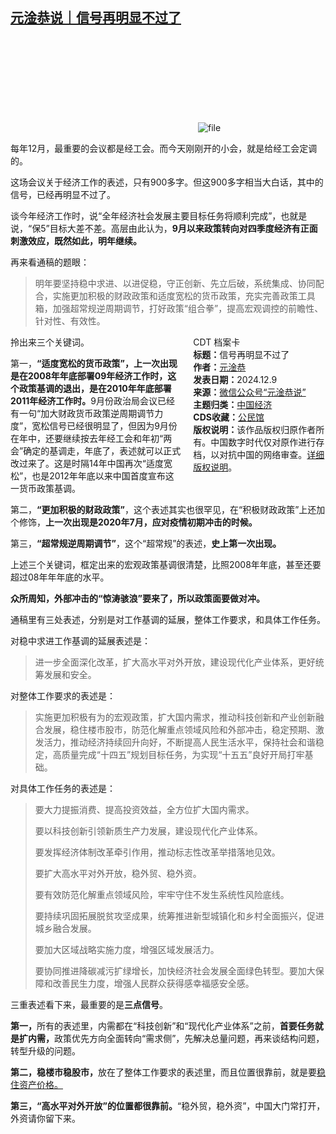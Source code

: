 <!--1733736821000-->
[元淦恭说｜信号再明显不过了](https://chinadigitaltimes.net/chinese/713798.html)
------

<p><img decoding="async" src="data:image/svg+xml,%3Csvg%20xmlns='http://www.w3.org/2000/svg'%20viewBox='0%200%200%200'%3E%3C/svg%3E" alt="file" data-lazy-src="https://chinadigitaltimes.net/chinese/files/2024/12/image-1733744785869.png"><noscript><img decoding="async" src="https://chinadigitaltimes.net/chinese/files/2024/12/image-1733744785869.png" alt="file"></noscript></p><p>每年12月，最重要的会议都是经工会。而今天刚刚开的小会，就是给经工会定调的。</p><p>这场会议关于经济工作的表述，只有900多字。但这900多字相当大白话，其中的信号，已经再明显不过了。</p><p>谈今年经济工作时，说“全年经济社会发展主要目标任务将顺利完成”，也就是说，“保5”目标大差不差。高层由此认为，<strong>9月以来政策转向对四季度经济有正面刺激效应，既然如此，明年继续。</strong></p><p>再来看通稿的题眼：</p><blockquote><p>明年要坚持稳中求进、以进促稳，守正创新、先立后破，系统集成、协同配合，实施更加积极的财政政策和适度宽松的货币政策，充实完善政策工具箱，加强超常规逆周期调节，打好政策“组合拳”，提高宏观调控的前瞻性、针对性、有效性。</p></blockquote><div style="width:42%;float:right;padding-left:20px;"><div class="su-spoiler su-spoiler-style-fancy su-spoiler-icon-chevron-circle" data-scroll-offset="0" data-anchor-in-url="no"><div class="su-spoiler-title" tabindex="0" role="button"><span class="su-spoiler-icon"></span>CDT 档案卡</div><div class="su-spoiler-content su-u-clearfix su-u-trim"><strong>标题：</strong>信号再明显不过了<br><strong>作者：</strong><a href="https://chinadigitaltimes.net/space/元淦恭说" target="_blank">元淦恭</a><br><strong>发表日期：</strong>2024.12.9<br><strong>来源：</strong><a href="https://web.archive.org/web/*/https://mp.weixin.qq.com/s/XRB9IaQ1DNX9QnRZsYq5Ig" target="_blank">微信公众号“元淦恭说”</a><br><strong>主题归类：</strong><a href="https://chinadigitaltimes.net/space/中国经济" target="_blank">中国经济</a><br><strong>CDS收藏：</strong><a href="https://chinadigitaltimes.net/space/%E5%85%AC%E6%B0%91%E9%A6%86" target="_blank" rel="noopener">公民馆</a><br><strong>版权说明：</strong>该作品版权归原作者所有。中国数字时代仅对原作进行存档，以对抗中国的网络审查。<a href="https://chinadigitaltimes.net/chinese/copyright">详细版权说明</a>。</div></div></div><p>拎出来三个关键词。</p><p>第一，<strong>“适度宽松的货币政策”，上一次出现是在2008年年底部署09年经济工作时，这个政策基调的退出，是在2010年年底部署2011年经济工作时。</strong>9月份政治局会议已经有一句“加大财政货币政策逆周期调节力度”，宽松信号已经很明显了，但因为9月份在年中，还要继续按去年经工会和年初“两会”确定的基调走，年底了，表述就可以正式改过来了。这是时隔14年中国再次“适度宽松”，也是2012年年底以来中国首度宣布这一货币政策基调。</p><p>第二，<strong>“更加积极的财政政策”</strong>，这个表述其实也很罕见，在“积极财政政策”上还加个修饰，<strong>上一次出现是2020年7月，应对疫情初期冲击的时候。</strong></p><p>第三，<strong>“超常规逆周期调节”</strong>，这个“超常规”的表述，<strong>史上第一次出现。</strong></p><p>上述三个关键词，框定出来的宏观政策基调很清楚，比照2008年年底，甚至还要超过08年年年底的水平。</p><p><strong>众所周知，外部冲击的“惊涛骇浪”要来了，所以政策面要做对冲。</strong></p><p>通稿里有三处表述，分别是对工作基调的延展，整体工作要求，和具体工作任务。</p><p>对稳中求进工作基调的延展表述是：</p><blockquote><p>进一步全面深化改革，扩大高水平对外开放，建设现代化产业体系，更好统筹发展和安全。</p></blockquote><p>对整体工作要求的表述是：</p><blockquote><p>实施更加积极有为的宏观政策，扩大国内需求，推动科技创新和产业创新融合发展，稳住楼市股市，防范化解重点领域风险和外部冲击，稳定预期、激发活力，推动经济持续回升向好，不断提高人民生活水平，保持社会和谐稳定，高质量完成“十四五”规划目标任务，为实现“十五五”良好开局打牢基础。</p></blockquote><p>对具体工作任务的表述是：</p><blockquote><p>要大力提振消费、提高投资效益，全方位扩大国内需求。</p><p>要以科技创新引领新质生产力发展，建设现代化产业体系。</p><p>要发挥经济体制改革牵引作用，推动标志性改革举措落地见效。</p><p>要扩大高水平对外开放，稳外贸、稳外资。</p><p>要有效防范化解重点领域风险，牢牢守住不发生系统性风险底线。</p><p>要持续巩固拓展脱贫攻坚成果，统筹推进新型城镇化和乡村全面振兴，促进城乡融合发展。</p><p>要加大区域战略实施力度，增强区域发展活力。</p><p>要协同推进降碳减污扩绿增长，加快经济社会发展全面绿色转型。要加大保障和改善民生力度，增强人民群众获得感幸福感安全感。</p></blockquote><p>三重表述看下来，最重要的是<strong>三点信号</strong>。</p><p><strong>第一，</strong>所有的表述里，内需都在“科技创新”和“现代化产业体系”之前，<strong>首要任务就是扩内需，</strong>政策优先方向全面转向“需求侧”，先解决总量问题，再来谈结构问题，转型升级的问题。</p><p><strong>第二，稳楼市稳股市，</strong>放在了整体工作要求的表述里，而且位置很靠前，就是要<a href="https://mp.weixin.qq.com/s?__biz=MzI1MDYwMjg5MA==&amp;mid=2247486224&amp;idx=1&amp;sn=d17d396ea75450e840d6790f1691ed3b&amp;scene=21#wechat_redirect">稳住资产价格。</a></p><p><strong>第三，“高水平对外开放”的位置都很靠前。</strong>“稳外贸，稳外资”，中国大门常打开，外资请你留下来。</p><div class="addtoany_share_save_container addtoany_content addtoany_content_bottom"><div class="a2a_kit a2a_kit_size_32 addtoany_list" data-a2a-url="https://chinadigitaltimes.net/chinese/713798.html" data-a2a-title="元淦恭说｜信号再明显不过了"><a class="a2a_button_facebook" href="https://www.addtoany.com/add_to/facebook?linkurl=https%3A%2F%2Fchinadigitaltimes.net%2Fchinese%2F713798.html&amp;linkname=%E5%85%83%E6%B7%A6%E6%81%AD%E8%AF%B4%EF%BD%9C%E4%BF%A1%E5%8F%B7%E5%86%8D%E6%98%8E%E6%98%BE%E4%B8%8D%E8%BF%87%E4%BA%86" title="Facebook" rel="nofollow noopener" target="_blank"></a><a class="a2a_button_twitter" href="https://www.addtoany.com/add_to/twitter?linkurl=https%3A%2F%2Fchinadigitaltimes.net%2Fchinese%2F713798.html&amp;linkname=%E5%85%83%E6%B7%A6%E6%81%AD%E8%AF%B4%EF%BD%9C%E4%BF%A1%E5%8F%B7%E5%86%8D%E6%98%8E%E6%98%BE%E4%B8%8D%E8%BF%87%E4%BA%86" title="Twitter" rel="nofollow noopener" target="_blank"></a><a class="a2a_button_telegram" href="https://www.addtoany.com/add_to/telegram?linkurl=https%3A%2F%2Fchinadigitaltimes.net%2Fchinese%2F713798.html&amp;linkname=%E5%85%83%E6%B7%A6%E6%81%AD%E8%AF%B4%EF%BD%9C%E4%BF%A1%E5%8F%B7%E5%86%8D%E6%98%8E%E6%98%BE%E4%B8%8D%E8%BF%87%E4%BA%86" title="Telegram" rel="nofollow noopener" target="_blank"></a><a class="a2a_button_reddit" href="https://www.addtoany.com/add_to/reddit?linkurl=https%3A%2F%2Fchinadigitaltimes.net%2Fchinese%2F713798.html&amp;linkname=%E5%85%83%E6%B7%A6%E6%81%AD%E8%AF%B4%EF%BD%9C%E4%BF%A1%E5%8F%B7%E5%86%8D%E6%98%8E%E6%98%BE%E4%B8%8D%E8%BF%87%E4%BA%86" title="Reddit" rel="nofollow noopener" target="_blank"></a><a class="a2a_button_whatsapp" href="https://www.addtoany.com/add_to/whatsapp?linkurl=https%3A%2F%2Fchinadigitaltimes.net%2Fchinese%2F713798.html&amp;linkname=%E5%85%83%E6%B7%A6%E6%81%AD%E8%AF%B4%EF%BD%9C%E4%BF%A1%E5%8F%B7%E5%86%8D%E6%98%8E%E6%98%BE%E4%B8%8D%E8%BF%87%E4%BA%86" title="WhatsApp" rel="nofollow noopener" target="_blank"></a><a class="a2a_button_email" href="https://www.addtoany.com/add_to/email?linkurl=https%3A%2F%2Fchinadigitaltimes.net%2Fchinese%2F713798.html&amp;linkname=%E5%85%83%E6%B7%A6%E6%81%AD%E8%AF%B4%EF%BD%9C%E4%BF%A1%E5%8F%B7%E5%86%8D%E6%98%8E%E6%98%BE%E4%B8%8D%E8%BF%87%E4%BA%86" title="Email" rel="nofollow noopener" target="_blank"></a><a class="a2a_button_copy_link" href="https://www.addtoany.com/add_to/copy_link?linkurl=https%3A%2F%2Fchinadigitaltimes.net%2Fchinese%2F713798.html&amp;linkname=%E5%85%83%E6%B7%A6%E6%81%AD%E8%AF%B4%EF%BD%9C%E4%BF%A1%E5%8F%B7%E5%86%8D%E6%98%8E%E6%98%BE%E4%B8%8D%E8%BF%87%E4%BA%86" title="Copy Link" rel="nofollow noopener" target="_blank"></a><a class="a2a_dd addtoany_share_save addtoany_share" href="https://www.addtoany.com/share"></a></div></div>

